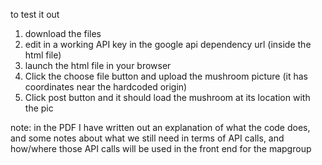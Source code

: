 to test it out

1. download the files
2. edit in a working API key in the google api dependency url (inside the html file)
3. launch the html file in your browser
4. Click the choose file button and upload the mushroom picture (it has coordinates near the hardcoded origin)
5. Click post button and it should load the mushroom at its location with the pic

note: in the PDF I have written out an explanation of what the code does, 
and some notes about what we still need in terms of API calls, and how/where those API 
calls will be used in the front end for the mapgroup
